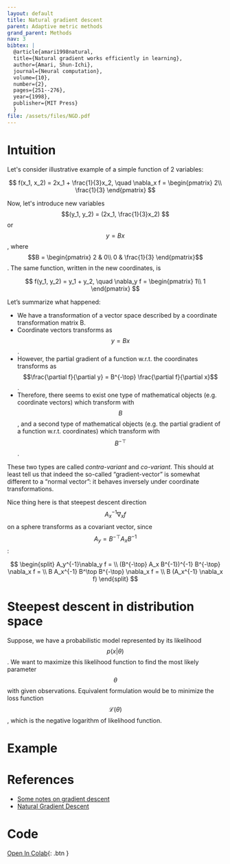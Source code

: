 ```yaml
---
layout: default
title: Natural gradient descent
parent: Adaptive metric methods
grand_parent: Methods
nav: 3
bibtex: |
  @article{amari1998natural,
  title={Natural gradient works efficiently in learning},
  author={Amari, Shun-Ichi},
  journal={Neural computation},
  volume={10},
  number={2},
  pages={251--276},
  year={1998},
  publisher={MIT Press}
  }
file: /assets/files/NGD.pdf
---
```

# Intuition
Let's consider illustrative example of a simple function of 2 variables:

$$
f(x_1, x_2) = 2x_1 + \frac{1}{3}x_2, \quad \nabla_x f = \begin{pmatrix} 2\\ \frac{1}{3} \end{pmatrix}
$$

Now, let's introduce new variables $$(y_1, y_2) = (2x_1, \frac{1}{3}x_2) $$ or $$y = Bx$$, where $$B = \begin{pmatrix} 2 & 0\\ 0 & \frac{1}{3} \end{pmatrix}$$. The same function, written in the new coordinates, is

$$
f(y_1, y_2) = y_1 + y_2, \quad \nabla_y f = \begin{pmatrix} 1\\ 1 \end{pmatrix}
$$

Let’s summarize what happened:
* We have a transformation of a vector space described by a coordinate transformation matrix B.
* Coordinate vectors transforms as $$y = Bx$$.
* However, the partial gradient of a function w.r.t. the
coordinates transforms as $$\frac{\partial f}{\partial y} = B^{-\top} \frac{\partial f}{\partial x}$$.
* Therefore, there seems to exist one type of mathematical objects (e.g. coordinate vectors) which transform with $$B$$, and a second type of mathematical objects (e.g. the partial gradient of a function w.r.t. coordinates) which transform with $$B^{-\top}$$.

These two types are called *contra-variant* and *co-variant*. This should at least tell us that indeed the so-called “gradient-vector” is somewhat different to a “normal vector”: it behaves inversely under coordinate transformations.

Nice thing here is that steepest descent direction $$A_x^{-1}\nabla_x f$$ on a sphere transforms as a covariant vector, since $$A_y = B^{-\top} A_x B^{-1}$$:

$$
\begin{split}
A_y^{-1}\nabla_y f = \\
(B^{-\top} A_x B^{-1})^{-1} B^{-\top} \nabla_x f = \\
B A_x^{-1} B^\top B^{-\top} \nabla_x f = \\
B (A_x^{-1} \nabla_x f)
\end{split}
$$

# Steepest descent in distribution space

Suppose, we have a probabilistic model represented by its likelihood $$p(x \vert \theta) $$. We want to maximize this likelihood function to find the most likely parameter $$\theta$$ with given observations. Equivalent formulation would be to minimize the loss function $$\mathcal{L}(\theta)$$, which is the negative logarithm of likelihood function.

# Example


# References
* [Some notes on gradient descent](https://ipvs.informatik.uni-stuttgart.de/mlr/marc/notes/gradientDescent.pdf)
* [Natural Gradient Descent](https://wiseodd.github.io/techblog/2018/03/14/natural-gradient/)

# Code
[Open In Colab](https://colab.research.google.com/github/MerkulovDaniil/optim/blob/master/assets/Notebooks/NGD.ipynb){: .btn }